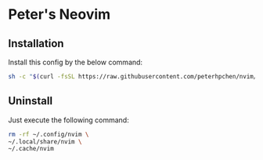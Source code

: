 # Peter's Neovim

## Installation

Install this config by the below command:

```sh
sh -c "$(curl -fsSL https://raw.githubusercontent.com/peterhpchen/nvim/main/.scripts/installer/install.sh)"
```

## Uninstall

Just execute the following command:

```sh
rm -rf ~/.config/nvim \
~/.local/share/nvim \
~/.cache/nvim
```
